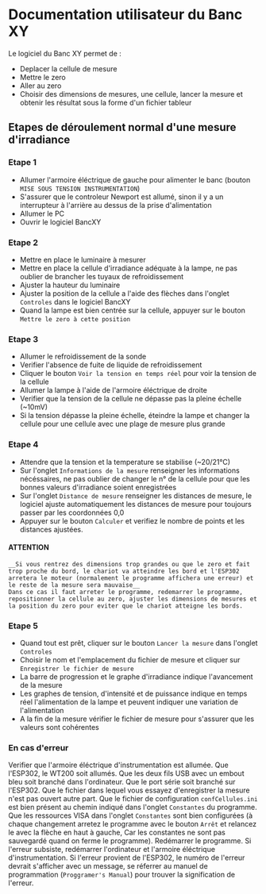 # Documentation utilisateur du Banc XY  

Le logiciel du Banc XY permet de :
- Deplacer la cellule de mesure
- Mettre le zero
- Aller au zero
- Choisir des dimensions de mesures, une cellule, lancer la mesure et obtenir les résultat sous la forme d'un fichier tableur

## Etapes de déroulement normal d'une mesure d'irradiance

### Etape 1  
- Allumer l'armoire éléctrique de gauche pour alimenter le banc (bouton `MISE SOUS TENSION INSTRUMENTATION`)  
- S'assurer que le controleur Newport est allumé, sinon il y a un interrupteur à l'arrière au dessus de la prise d'alimentation  
- Allumer le PC  
- Ouvrir le logiciel BancXY  

### Etape 2  
- Mettre en place le luminaire à mesurer  
- Mettre en place la cellule d'irradiance adéquate à la lampe, ne pas oublier de brancher les tuyaux de refroidissement  
- Ajuster la hauteur du luminaire  
- Ajuster la position de la cellule a l'aide des flèches dans l'onglet `Controles` dans le logiciel BancXY  
- Quand la lampe est bien centrée sur la cellule, appuyer sur le bouton `Mettre le zero à cette position`  

### Etape 3  
- Allumer le refroidissement de la sonde  
- Verifier l'absence de fuite de liquide de refroidissement  
- Cliquer le bouton `Voir la tension en temps réel` pour voir la tension de la cellule  
- Allumer la lampe à l'aide de l'armoire éléctrique de droite  
- Verifier que la tension de la cellule ne dépasse pas la pleine échelle (~10mV)  
- Si la tension dépasse la pleine échelle, éteindre la lampe et changer la cellule pour une cellule avec une plage de mesure plus grande  
### Etape 4  
- Attendre que la tension et la temperature se stabilise (~20/21°C)  
- Sur l'onglet `Informations de la mesure` renseigner les informations nécéssaires, ne pas oublier de changer le n° de la cellule pour que les bonnes valeurs d'irradiance soient enregistrées  
- Sur l'onglet `Distance de mesure` renseigner les distances de mesure, le logiciel ajuste automatiquement les distances de mesure pour toujours passer par les coordonnées 0,0  
- Appuyer sur le bouton `Calculer` et verifiez le nombre de points et les distances ajustées.

#### ATTENTION 
	__Si vous rentrez des dimensions trop grandes ou que le zero et fait trop proche du bord, le chariot va atteindre les bord et l'ESP302 arretera le moteur (normalement le programme affichera une erreur) et le reste de la mesure sera mauvaise__  
	Dans ce cas il faut arreter le programme, redemarrer le programme, repositionner la cellule au zero, ajuster les dimensions de mesures et la position du zero pour eviter que le chariot atteigne les bords.  
  
### Etape 5  
- Quand tout est prêt, cliquer sur le bouton `Lancer la mesure`  dans l'onglet `Controles`
- Choisir le nom et l'emplacement du fichier de mesure et cliquer sur `Enregistrer le fichier de mesure`  
- La barre de progression et le graphe d'irradiance indique l'avancement de la mesure  
- Les graphes de tension, d'intensité et de puissance indique en temps réel l'alimentation de la lampe et peuvent indiquer une variation de l'alimentation
- A la fin de la mesure vérifier le fichier de mesure pour s'assurer que les valeurs sont cohérentes  
  
### En cas d'erreur
Verifier que l'armoire éléctrique d'instrumentation est allumée.
Que l'ESP302, le WT200 soit allumés.
Que les deux fils USB avec un embout bleu soit branché dans l'ordinateur.
Que le port série soit branché sur l'ESP302.
Que le fichier dans lequel vous essayez d'enregistrer la mesure n'est pas ouvert autre part.
Que le fichier de configuration `confCellules.ini` est bien présent au chemin indiqué dans l'onglet `Constantes` du programme.
Que les ressources VISA dans l'onglet `Constantes` sont bien configurées (à chaque changement arretez le programme avec le bouton `Arrêt` et relancez le avec la flèche en haut à gauche, Car les constantes ne sont pas sauvegardé quand on ferme le programme).
Redémarrer le programme.
Si l'erreur subsiste, redémarrer l'ordinateur et l'armoire éléctrique d'instrumentation.
Si l'erreur provient de l'ESP302, le numéro de l'erreur devrait s'afficher avec un message, se réferrer au manuel de programmation (`Proggramer's Manual`) pour trouver la signification de l'erreur.

